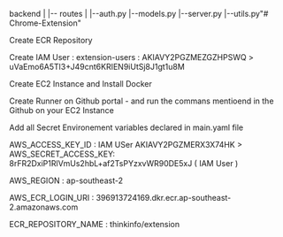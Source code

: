 backend
|
|-- routes
|       |--auth.py
|--models.py
|--server.py
|--utils.py"# Chrome-Extension" 


Create ECR Repository

Create IAM User : extension-users : AKIAVY2PGZMEZGZHPSWQ >  uVaEmo6A5Tl3+J49cnt6KRIEN9iUtSj8J1gt1u8M

Create EC2 Instance and Install Docker 

Create Runner on Github portal - and run the commans mentioend in the Github on your EC2 Instance

Add all Secret Environement variables declared in main.yaml file 

AWS_ACCESS_KEY_ID : IAM USer AKIAVY2PGZMERX3X74HK  > AWS_SECRET_ACCESS_KEY: 8rFR2DxiP1RlVmUs2hbL+af2TsPYzxvWR90DE5xJ ( IAM User  )

AWS_REGION : ap-southeast-2

AWS_ECR_LOGIN_URI : 396913724169.dkr.ecr.ap-southeast-2.amazonaws.com

ECR_REPOSITORY_NAME : thinkinfo/extension
